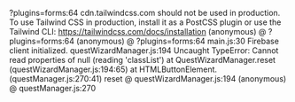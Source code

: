 ?plugins=forms:64 cdn.tailwindcss.com should not be used in production. To use Tailwind CSS in production, install it as a PostCSS plugin or use the Tailwind CLI: https://tailwindcss.com/docs/installation
(anonymous) @ ?plugins=forms:64
(anonymous) @ ?plugins=forms:64
main.js:30 Firebase client initialized.
questWizardManager.js:194 Uncaught TypeError: Cannot read properties of null (reading 'classList')
    at QuestWizardManager.reset (questWizardManager.js:194:65)
    at HTMLButtonElement.<anonymous> (questManager.js:270:41)
reset @ questWizardManager.js:194
(anonymous) @ questManager.js:270

